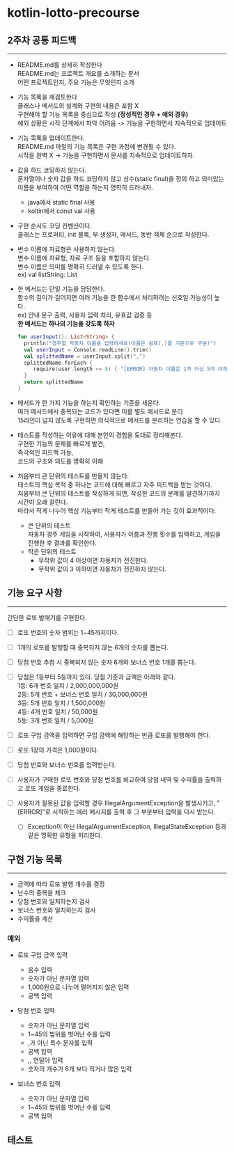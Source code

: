 # kotlin-lotto-precourse

## 2주차 공통 피드백

---

- README.md를 상세히 작성한다  
  README.md는 프로젝트 개요를 소개하는 문서  
  어떤 프로젝트인지, 주요 기능은 무엇인지 소개


- 기능 목록을 재검토한다  
  클래스나 메서드의 설계와 구현의 내용은 포함 X  
  구현해야 할 기능 목록을 중심으로 작성 **(정성적인 경우 + 예외 경우)**  
  예외 상황은 시작 단계에서 파악 어려움 -> 기능을 구현하면서 지속적으로 업데이트


- 기능 목록을 업데이트한다.  
  README.md 파일의 기능 목록은 구현 과정에 변경될 수 있다.  
  시작을 완벽 X -> 기능을 구현하면서 문서를 지속적으로 업데이트하자.


- 값을 하드 코딩하지 않는다.  
  문자열이나 숫자 값을 하드 코딩하지 않고 상수(static final)을 정의 하고 의미있는 이름을 부여하여 어떤 역할을 하는지 명학히 드러내자.
    - java에서 static final 사용
    - koltin에서 const val 사용
  

- 구현 순서도 코딩 컨벤션이다.  
  클래스는 프로퍼티, init 블록, 부 생성자, 메서드, 동반 객체 순으로 작성한다.


- 변수 이름에 자료형은 사용하지 않는다.  
  변수 이름에 자료형, 자료 구조 등을 포함하지 않는다.  
  변수 이름은 의미를 명확히 드러낼 수 있도록 한다.  
  ex) val listString: List<String>


- 한 메서드는 단일 기능을 담당한다.  
  함수의 길이가 길어지면 여러 기능을 한 함수에서 처리하려는 신호일 가능성이 높다.  
  ex) 안내 문구 출력, 사용자 입력 처리, 유효값 검증 등  
  **한 메서드는 하나의 기능을 갖도록 하자**
  ```kotlin
  fun userInput(): List<String> {
    println("경주할 자동차 이름을 입력하세요(이름은 쉼표(,)를 기준으로 구분)")
    val userInput = Console.readLine().trim()
    val splittedName = userInput.split(",")
    splittedName.forEach {
       require(user.length <= 5) { "[ERROR] 자동차 이름은 1자 이상 5자 이하만 가능합니다." }
    }
    return splittedName
  }
  ```  

- 메서드가 한 가지 기능을 하는지 확인하는 기준을 세운다.  
  여러 메서드에서 중복되는 코드가 있다면 이를 별도 메서드로 분리  
  15라인이 넘지 않도록 구현하면 의식적으로 메서드를 분리하는 연습을 할 수 있다.


- 테스트를 작성하는 이유에 대해 본인의 경험을 토대로 정리해본다.  
  구현한 기능의 문제를 빠르게 발견,  
  즉각적인 피드백 가능,  
  코드의 구조와 의도를 명확히 이해


- 처음부터 큰 단위의 테스트를 만들지 않는다.  
  테스트의 핵심 목적 중 하나는 코드에 대해 빠르고 자주 피드백을 받는 것이다.  
  처음부터 큰 단위의 테스트를 작성하게 되면, 작성한 코드의 문제를 발견하기까지 시간이 오래 걸린다.  
  따라서 작게 나누어 핵심 기능부터 작게 테스트를 만들어 가는 것이 효과적이다.
    - 큰 단위의 테스트  
      자동차 경주 게임을 시작하여, 사용자가 이름과 진행 횟수를 입력하고, 게임을 진행한 후 결과를 확인한다.
    - 작은 단위의 테스트
        - 무작위 값이 4 이상이면 자동차가 전진한다.
        - 무작위 값이 3 이하이면 자동차가 전진하지 않는다.

## 기능 요구 사항

---

간단한 로또 발매기를 구현한다.

- [ ] 로또 번호의 숫자 범위는 1~45까지이다.
- [ ] 1개의 로또를 발행할 때 중복되지 않는 6개의 숫자를 뽑는다.
- [ ] 당첨 번호 추첨 시 중복되지 않는 숫자 6개와 보너스 번호 1개를 뽑는다.
- [ ] 당첨은 1등부터 5등까지 있다. 당첨 기준과 금액은 아래와 같다.  
  1등: 6개 번호 일치 / 2,000,000,000원  
  2등: 5개 번호 + 보너스 번호 일치 / 30,000,000원  
  3등: 5개 번호 일치 / 1,500,000원  
  4등: 4개 번호 일치 / 50,000원  
  5등: 3개 번호 일치 / 5,000원

- [ ] 로또 구입 금액을 입력하면 구입 금액에 해당하는 만큼 로또를 발행해야 한다.
- [ ] 로또 1장의 가격은 1,000원이다.
- [ ] 당첨 번호와 보너스 번호를 입력받는다.
- [ ] 사용자가 구매한 로또 번호와 당첨 번호를 비교하여 당첨 내역 및 수익률을 출력하고 로또 게임을 종료한다.
- [ ] 사용자가 잘못된 값을 입력할 경우 IllegalArgumentException을 발생시키고, "[ERROR]"로 시작하는 에러 메시지를 출력 후 그 부분부터 입력을 다시
  받는다.
    - [ ] Exception이 아닌 IllegalArgumentException, IllegalStateException 등과 같은 명확한 유형을 처리한다.

## 구현 기능 목록

---
- 금액에 따라 로또 발행 개수를 결정
- 난수의 중복을 체크
- 당첨 번호와 일치하는지 검사
- 보너스 번호와 일치하는지 검사
- 수익률을 계산

### 예외
- 로또 구입 금액 입력  
  - 음수 입력  
  - 숫자가 아닌 문자열 입력  
  - 1,000원으로 나누어 떨어지지 않은 입력
  - 공백 입력


- 당첨 번호 입력
  - 숫자가 아닌 문자열 입력
  - 1~45의 범위를 벗어난 수를 입력  
  - ,가 아닌 특수 문자를 입력
  - 공백 입력
  - ,, 연달아 입력
  - 숫자의 개수가 6개 보다 적거나 많은 입력
  

- 보너스 번호 입력
  - 숫자가 아닌 문자열 입력
  - 1~45의 범위를 벗어난 수를 입력
  - 공백 입력



## 테스트